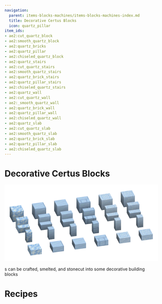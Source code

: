 ```yaml
---
navigation:
  parent: items-blocks-machines/items-blocks-machines-index.md
  title: Decorative Certus Blocks
  icon: quartz_pillar
item_ids:
- ae2:cut_quartz_block
- ae2:smooth_quartz_block
- ae2:quartz_bricks
- ae2:quartz_pillar
- ae2:chiseled_quartz_block
- ae2:quartz_stairs
- ae2:cut_quartz_stairs
- ae2:smooth_quartz_stairs
- ae2:quartz_brick_stairs
- ae2:quartz_pillar_stairs
- ae2:chiseled_quartz_stairs
- ae2:quartz_wall
- ae2:cut_quartz_wall
- ae2:_smooth_quartz_wall
- ae2:quartz_brick_wall
- ae2:quartz_pillar_wall
- ae2:chiseled_quartz_wall
- ae2:quartz_slab
- ae2:cut_quartz_slab
- ae2:smooth_quartz_slab
- ae2:quartz_brick_slab
- ae2:quartz_pillar_slab
- ae2:chiseled_quartz_slab
---
```

# Decorative Certus Blocks

![Decorative certus blocks](../assets/assemblies/decorative_certus.png)

<ItemLink id="quartz_block" />s can be crafted, smelted, and stonecut into some decorative building blocks

# Recipes

<RecipeFor id="cut_quartz_block" /> <RecipeFor id="smooth_quartz_block" /> <RecipeFor id="quartz_bricks" /> <RecipeFor id="quartz_pillar" /> <RecipeFor id="chiseled_quartz_block" />

<RecipeFor id="quartz_stairs" /> <RecipeFor id="cut_quartz_stairs" /> <RecipeFor id="smooth_quartz_stairs" /> <RecipeFor id="quartz_brick_stairs" /> <RecipeFor id="quartz_pillar_stairs" /> <RecipeFor id="chiseled_quartz_stairs" />

<RecipeFor id="quartz_wall" /> <RecipeFor id="cut_quartz_wall" /> <RecipeFor id="smooth_quartz_wall" /> <RecipeFor id="quartz_brick_wall" /> <RecipeFor id="quartz_pillar_wall" /> <RecipeFor id="chiseled_quartz_wall" />

<RecipeFor id="quartz_slab" /> <RecipeFor id="cut_quartz_slab" /> <RecipeFor id="smooth_quartz_slab" /> <RecipeFor id="quartz_brick_slab" /> <RecipeFor id="quartz_pillar_slab" /> <RecipeFor id="chiseled_quartz_slab" />